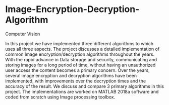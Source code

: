 # Image-Encryption-Decryption-Algorithm
Computer Vision

In this project we have implemented three different algorithms to which uses all three aspects. The project discusses a detailed implementation of common Image encryption/decryption algorithms throughout the years. With the rapid advance in Data storage and security, communicating and storing images for a long period of time, without having an unauthorized user access the content becomes a primary concern. Over the years, several image encryption and decryption algorithms have been implemented, with improvements over the decryption times and the accuracy of the result. We discuss and compare 3 primary algorithms in this project. The implementations are worked on MATLAB 2018a software and coded from scratch using Image processing toolbox.
